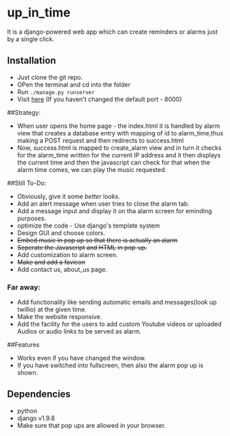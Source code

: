 # up_in_time
It is a django-powered web app which can create reminders or alarms just by a single click.

## Installation
* Just clone the git repo.
* OPen the terminal and cd into the folder 
* Run ```./manage.py runserver```
* Visit [here](http://127.0.0.1:8000/alarm/) (If you haven't changed the default port - 8000)

##Strategy:
* When user opens the home page - the index.html it is handled by alarm view that creates a database entry with mapping of id to alarm_time,thus making a POST request and then redirects to success.html
* Now, success.html is mapped to create_alarm view and in turn it checks for the alarm_time written for the current IP address and it then displays the current time and then the javascript can check for that when the alarm time comes, we can play the music requested.

##Still To-Do:

* Obviously, give it some *better* looks.
* Add an alert message when user tries to close the alarm tab.
* Add a message input and display it on tha alarm screen for eminding purposes.
* optimize the code - Use django's template system
* Design GUI and choose colors.
* ~~Embed music in pop up so that there is actually an alarm~~
* ~~Seperate the Javascript and HTML in pop-up.~~
* Add customization to alarm screen.
* ~~Make and add a favicon~~
* Add contact us, about_us page.
	
### Far away:
* Add functionality like sending automatic emails and messages(look up twillio) at the given time.
* Make the website responsive.
* Add the facility for the users to add custom Youtube videos or uploaded Audios or audio links to be served as alarm.

##Features

* Works even if you have changed the window.
* If you have switched into fullscreen, then also the alarm pop up is shown.

## Dependencies

* python
* django v1.9.8
* Make sure that pop ups are allowed in your browser.

